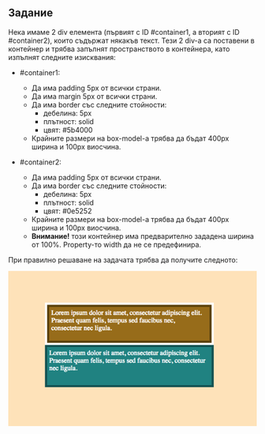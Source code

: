 ## Задание

Нека имаме 2 div елемента (първият с ID #container1, а вторият с ID #container2), 
които съдържат някакъв текст.
Тези 2 div-a са поставени в контейнер и трябва запълнят пространството в контейнера, 
като изпълнят следните изисквания:

- #container1:
    - Да има padding 5px от всички страни.
    - Да има margin 5px от всички страни.
    - Да има border със следните стойности:
        - дебелина: 5px
        - плътност: solid
        - цвят: #5b4000
    - Крайните размери на box-model-a трябва да бъдат 400px ширина и 100px виосчина.

- #container2:
    - Да има padding 5px от всички страни.
    - Да има border със следните стойности:
        - дебелина: 5px
        - плътност: solid
        - цвят: #0e5252
    - Крайните размери на box-model-a трябва да бъдат 400px ширина и 100px виосчина.
    - **Внимание!** този контейнер има предварително зададена ширина от 100%. 
    Property-то width да не се предефинира.


При правилно решаване на задачата трябва да получите следното:


![Box Model](end-result.png)